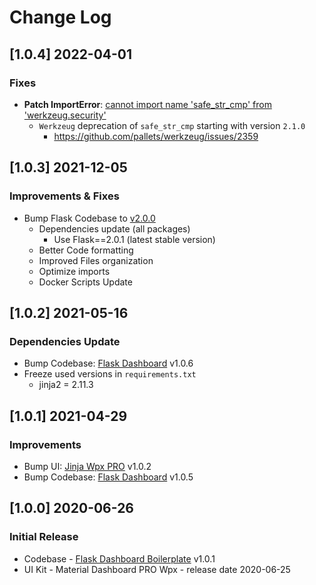 # Change Log

## [1.0.4] 2022-04-01
### Fixes

- **Patch ImportError**: [cannot import name 'safe_str_cmp' from 'werkzeug.security'](https://docs.appseed.us/content/how-to-fix/importerror-cannot-import-name-safe_str_cmp-from-werkzeug.security)
  - `Werkzeug` deprecation of `safe_str_cmp` starting with version `2.1.0`
    - https://github.com/pallets/werkzeug/issues/2359

## [1.0.3] 2021-12-05
### Improvements & Fixes

- Bump Flask Codebase to [v2.0.0](https://github.com/app-generator/boilerplate-code-flask-dashboard/releases)
  - Dependencies update (all packages)
    - Use Flask==2.0.1 (latest stable version)
  - Better Code formatting
  - Improved Files organization
  - Optimize imports
  - Docker Scripts Update 

## [1.0.2] 2021-05-16
### Dependencies Update

- Bump Codebase: [Flask Dashboard](https://github.com/app-generator/boilerplate-code-flask-dashboard) v1.0.6
- Freeze used versions in `requirements.txt`
    - jinja2 = 2.11.3

## [1.0.1] 2021-04-29
### Improvements

- Bump UI: [Jinja Wpx PRO](https://github.com/app-generator/jinja-material-wpx-pro/releases) v1.0.2
- Bump Codebase: [Flask Dashboard](https://github.com/app-generator/boilerplate-code-flask-dashboard/releases) v1.0.5

## [1.0.0] 2020-06-26
### Initial Release

- Codebase - [Flask Dashboard Boilerplate](https://github.com/app-generator/boilerplate-code-flask-dashboard) v1.0.1
- UI Kit - Material Dashboard PRO Wpx - release date 2020-06-25
